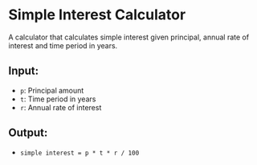 # Simple Interest Calculator

A calculator that calculates simple interest given principal, annual rate of interest and time period in years.

## Input:
- `p`: Principal amount
- `t`: Time period in years
- `r`: Annual rate of interest

## Output:
- `simple interest = p * t * r / 100`
